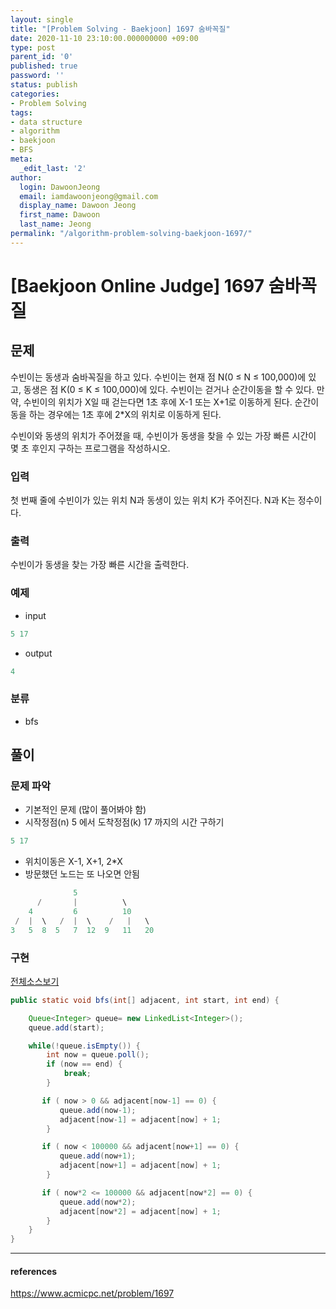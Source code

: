 ```yaml
---
layout: single
title: "[Problem Solving - Baekjoon] 1697 숨바꼭질"
date: 2020-11-10 23:10:00.000000000 +09:00
type: post
parent_id: '0'
published: true
password: ''
status: publish
categories:
- Problem Solving
tags:
- data structure
- algorithm
- baekjoon
- BFS
meta:
  _edit_last: '2'
author:
  login: DawoonJeong
  email: iamdawoonjeong@gmail.com
  display_name: Dawoon Jeong
  first_name: Dawoon
  last_name: Jeong
permalink: "/algorithm-problem-solving-baekjoon-1697/"
---
```

# [Baekjoon Online Judge] 1697 숨바꼭질

## 문제
수빈이는 동생과 숨바꼭질을 하고 있다. 수빈이는 현재 점 N(0 ≤ N ≤ 100,000)에 있고, 동생은 점 K(0 ≤ K ≤ 100,000)에 있다. 수빈이는 걷거나 순간이동을 할 수 있다. 만약, 수빈이의 위치가 X일 때 걷는다면 1초 후에 X-1 또는 X+1로 이동하게 된다. 순간이동을 하는 경우에는 1초 후에 2*X의 위치로 이동하게 된다.

수빈이와 동생의 위치가 주어졌을 때, 수빈이가 동생을 찾을 수 있는 가장 빠른 시간이 몇 초 후인지 구하는 프로그램을 작성하시오.

### 입력
첫 번째 줄에 수빈이가 있는 위치 N과 동생이 있는 위치 K가 주어진다. N과 K는 정수이다.

### 출력
수빈이가 동생을 찾는 가장 빠른 시간을 출력한다.

### 예제

- input

```java
5 17
```

- output

```java
4
```

### 분류
- bfs

## 풀이

### 문제 파악

- 기본적인 문제 (많이 풀어봐야 함)
- 시작정점(n) 5 에서 도착정점(k) 17 까지의 시간 구하기

```java
5 17
```

- 위치이동은 X-1, X+1, 2*X
- 방문했던 노드는 또 나오면 안됨

```java
              5
      /       |          \
    4         6          10
 /  |  \   /  |  \    /   |   \
3   5  8  5   7  12  9   11   20
 ```


### 구현

[전체소스보기](https://github.com/iamdawoonjeong/java-datastructure-algorithm/blob/master/java-algorithm-problem-solving/src/baekjoon/problem1697/Main.java)

```java
public static void bfs(int[] adjacent, int start, int end) {

    Queue<Integer> queue= new LinkedList<Integer>();
    queue.add(start);

    while(!queue.isEmpty()) {
        int now = queue.poll();
        if (now == end) {
            break;
        }

       if ( now > 0 && adjacent[now-1] == 0) {
           queue.add(now-1);
           adjacent[now-1] = adjacent[now] + 1;
        }

       if ( now < 100000 && adjacent[now+1] == 0) {
           queue.add(now+1);
           adjacent[now+1] = adjacent[now] + 1;
        }

       if ( now*2 <= 100000 && adjacent[now*2] == 0) {
           queue.add(now*2);
           adjacent[now*2] = adjacent[now] + 1;
        }
    }
}
```

---
#### references
<https://www.acmicpc.net/problem/1697>
